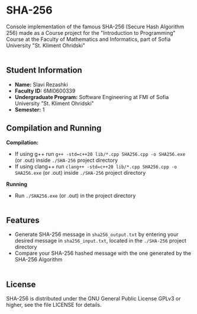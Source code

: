 # SHA-256

Console implementation of the famous SHA-256 (Secure Hash Algorithm 256) made as a Course project for the "Introduction to Programming" Course at the Faculty of Mathematics and Informatics, part of Sofia University "St. Kliment Ohridski"
<br/><br/>

## Student Information
- **Name:** Slavi Rezashki
- **Faculty ID:** 6MI0600339
- **Undergraduate Program:** Software Engineering at FMI of Sofia University "St. Kliment Ohridski"
- **Semester:** 1

## Compilation and Running
**Compilation:**
- If using g++ run `g++ -std=c++20 lib/*.cpp SHA256.cpp -o SHA256.exe` (or .out) inside `./SHA-256` project directory
- If using clang++ run `clang++ -std=c++20 lib/*.cpp SHA256.cpp -o SHA256.exe` (or .out) inside `./SHA-256` project directory

**Running**
- Run `./SHA256.exe` (or .out) in the project directory
<br/><br/>

## Features
- Generate SHA-256 message in `sha256_output.txt` by entering your desired message in `sha256_input.txt`, located in the `./SHA-256` project directory
- Compare your SHA-256 hashed message with the one generated by the SHA-256 Algorithm
<br/><br/>

## License
SHA-256 is distributed under the GNU General Public License GPLv3 or higher, see the file LICENSE for details.
